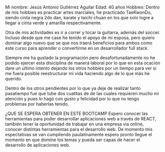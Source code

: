 Mi nombre: Jesús Antonio Gutiérrez Aguilar
Edad: 40 años
Hobbies:
Dentro de mis hobbies es practicar artes marciales, he practicado TaeKwonDo, siendo cinta negra 2do dan,
karate y taichi chuan en los que solo logre a llegar a cinta verde y amarilla respectivamente.

Otra de mis actividades es ir a correr y tocar la guitarra, además del soccer. Incluso desde que me case he tenido el apoyo
de mi esposa, pero quiero dominar algo nuevo que se que nos traerá beneficios para ambos como este curso
para aprender o convertirme en un desarrollador full stack.

Siempre me ha gustado la programación pero desafortunadamente no he podido ejercer esta disiciplina de manerá laboral
por lo que en esta ocación dare un ultimo intento dejando los otros hobbies por un tiempo para ver si me fuera
posible reestructurar mi vida haciendo algo de lo que más he querido.

Dentro de los otros pendientes por lo que ya deje de realizar tanto pasatiempo fue que tube dos cuatitas de
de las cuales requieren mucho mi atención y pues lo hago con gusto y felicidad por lo que no tengo problemas
por haberlas tenido.

¿QUE SE ESPERA OBTENER EN ESTE BOOTCAMP
Espero conocer las herramientas para poder desarrollar aplicaciones web a través de REACT,
también tener la oportunidad de trabajar en una empresa via online, conocer distintas
herramientas para el desarrollo web. De momento mis espectativas se van cumpliendo paulatinamente
espero pronto llegue el momento en que domine los temas y pueda ser capas de hacer el desarrollo
de aplicaciones web.